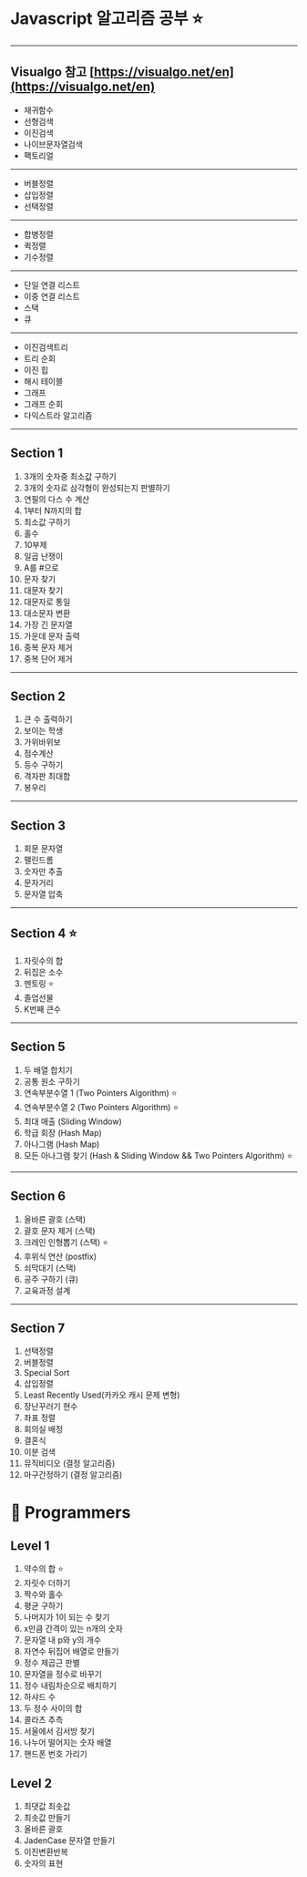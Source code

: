 # Javascript 알고리즘 공부 ⭐️
----
Visualgo 참고 
[https://visualgo.net/en](https://visualgo.net/en)
----
- 재귀함수
- 선형검색
- 이진검색
- 나이브문자열검색
- 팩토리얼
----
- 버블정렬
- 삽입정렬
- 선택정렬
----
- 합병정렬
- 퀵정렬
- 기수정렬
----
- 단일 연결 리스트
- 이중 연결 리스트
- 스택
- 큐
----
- 이진검색트리
- 트리 순회
- 이진 힙
- 해시 테이블
- 그래프
- 그래프 순회
- 다익스트라 알고리즘
----
## Section 1
1. 3개의 숫자중 최소값 구하기
2. 3개의 숫자로 삼각형이 완성되는지 판별하기
3. 연필의 다스 수 계산
4. 1부터 N까지의 합
5. 최소값 구하기
6. 홀수
7. 10부제
8. 일곱 난쟁이
9. A를 #으로
10. 문자 찾기
11. 대문자 찾기
12. 대문자로 통일
13. 대소문자 변환
14. 가장 긴 문자열
15. 가운데 문자 출력
16. 중복 문자 제거
17. 중복 단어 제거
----
## Section 2
1. 큰 수 출력하기
2. 보이는 학생
3. 가위바위보
4. 점수계산
5. 등수 구하기
6. 격자판 최대합
7. 봉우리
----
## Section 3
1. 회문 문자열
2. 팰린드롬
3. 숫자만 추출
4. 문자거리
5. 문자열 압축
----
## Section 4 ⭐️
1. 자릿수의 합
2. 뒤집은 소수
3. 멘토링 ⭐️
4. 졸업선물
5. K번째 큰수
----
## Section 5
1. 두 배열 합치기
2. 공통 원소 구하기
3. 연속부분수열 1 (Two Pointers Algorithm) ⭐️
4. 연속부분수열 2 (Two Pointers Algorithm) ⭐️
5. 최대 매출 (Sliding Window)
6. 학급 회장 (Hash Map)
7. 아나그램 (Hash Map)
8. 모든 아나그램 찾기 (Hash & Sliding Window && Two Pointers Algorithm) ⭐️
----
## Section 6
1. 올바른 괄호 (스택)
2. 괄호 문자 제거 (스택)
3. 크레인 인형뽑기 (스택) ⭐️
4. 후위식 연산 (postfix)
5. 쇠막대기 (스택)
6. 공주 구하기 (큐)
7. 교육과정 설계
----
## Section 7
1. 선택정렬
2. 버블정렬
3. Special Sort
4. 삽입정렬
5. Least Recently Used(카카오 캐시 문제 변형)
6. 장난꾸러기 현수
7. 좌표 정렬
8. 회의실 배정
9. 결혼식
10. 이분 검색
11. 뮤직비디오 (결정 알고리즘)
12. 마구간정하기 (결정 알고리즘)

# 🍎 Programmers

## Level 1
1. 약수의 합 ⭐️
2. 자릿수 더하기
3. 짝수와 홀수
4. 평균 구하기
5. 나머지가 1이 되는 수 찾기
6. x만큼 간격이 있는 n개의 숫자
7. 문자열 내 p와 y의 개수
8. 자연수 뒤집어 배열로 만들기
9. 정수 제곱근 판별
10. 문자열을 정수로 바꾸기
11. 정수 내림차순으로 배치하기
12. 하샤드 수
13. 두 정수 사이의 합
14. 콜라츠 추측
15. 서울에서 김서방 찾기
16. 나누어 떨어지는 숫자 배열
17. 핸드폰 번호 가리기

## Level 2
1. 최댓값 최솟값
2. 최솟값 만들기
3. 올바른 괄호
4. JadenCase 문자열 만들기
5. 이진변환반복
6. 숫자의 표현